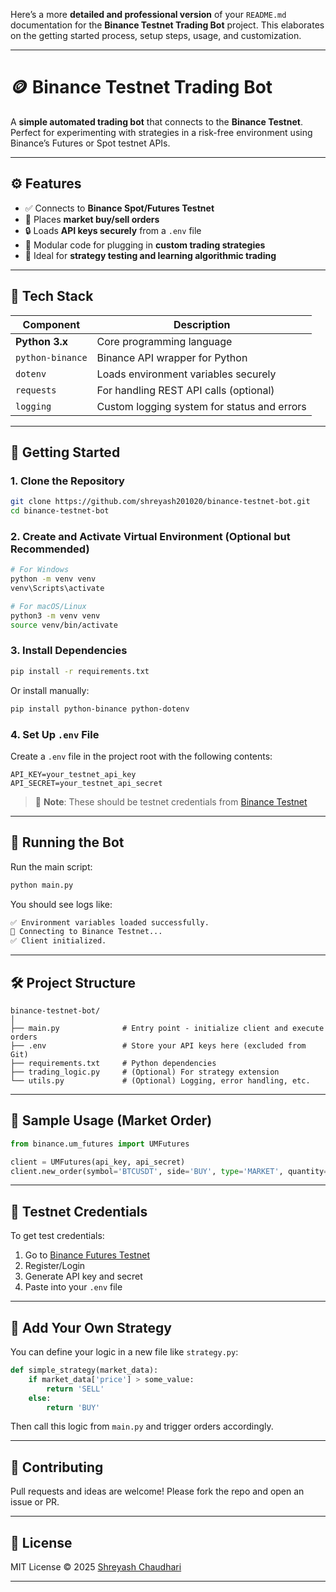 Here’s a more **detailed and professional version** of your `README.md` documentation for the **Binance Testnet Trading Bot** project. This elaborates on the getting started process, setup steps, usage, and customization.

---

# 🪙 Binance Testnet Trading Bot

A **simple automated trading bot** that connects to the **Binance Testnet**. Perfect for experimenting with strategies in a risk-free environment using Binance’s Futures or Spot testnet APIs.

---

## ⚙️ Features

* ✅ Connects to **Binance Spot/Futures Testnet**
* 🛒 Places **market buy/sell orders**
* 🔒 Loads **API keys securely** from a `.env` file
* 🧠 Modular code for plugging in **custom trading strategies**
* 🧪 Ideal for **strategy testing and learning algorithmic trading**

---

## 🧰 Tech Stack

| Component        | Description                                 |
| ---------------- | ------------------------------------------- |
| **Python 3.x**   | Core programming language                   |
| `python-binance` | Binance API wrapper for Python              |
| `dotenv`         | Loads environment variables securely        |
| `requests`       | For handling REST API calls (optional)      |
| `logging`        | Custom logging system for status and errors |

---

## 🚀 Getting Started

### 1. Clone the Repository

```bash
git clone https://github.com/shreyash201020/binance-testnet-bot.git
cd binance-testnet-bot
```

### 2. Create and Activate Virtual Environment (Optional but Recommended)

```bash
# For Windows
python -m venv venv
venv\Scripts\activate

# For macOS/Linux
python3 -m venv venv
source venv/bin/activate
```

### 3. Install Dependencies

```bash
pip install -r requirements.txt
```

Or install manually:

```bash
pip install python-binance python-dotenv
```

### 4. Set Up `.env` File

Create a `.env` file in the project root with the following contents:

```env
API_KEY=your_testnet_api_key
API_SECRET=your_testnet_api_secret
```

> 🔐 **Note**: These should be testnet credentials from [Binance Testnet](https://testnet.binancefuture.com/)

---

## 🏁 Running the Bot

Run the main script:

```bash
python main.py
```

You should see logs like:

```bash
✅ Environment variables loaded successfully.
📡 Connecting to Binance Testnet...
✅ Client initialized.
```

---

## 🛠️ Project Structure

```plaintext
binance-testnet-bot/
│
├── main.py              # Entry point - initialize client and execute orders
├── .env                 # Store your API keys here (excluded from Git)
├── requirements.txt     # Python dependencies
├── trading_logic.py     # (Optional) For strategy extension
└── utils.py             # (Optional) Logging, error handling, etc.
```

---

## 🔁 Sample Usage (Market Order)

```python
from binance.um_futures import UMFutures

client = UMFutures(api_key, api_secret)
client.new_order(symbol='BTCUSDT', side='BUY', type='MARKET', quantity=0.001)
```

---

## 🧪 Testnet Credentials

To get test credentials:

1. Go to [Binance Futures Testnet](https://testnet.binancefuture.com/)
2. Register/Login
3. Generate API key and secret
4. Paste into your `.env` file

---

## 🧩 Add Your Own Strategy

You can define your logic in a new file like `strategy.py`:

```python
def simple_strategy(market_data):
    if market_data['price'] > some_value:
        return 'SELL'
    else:
        return 'BUY'
```

Then call this logic from `main.py` and trigger orders accordingly.

---

## 🤝 Contributing

Pull requests and ideas are welcome! Please fork the repo and open an issue or PR.

---

## 📜 License

MIT License © 2025 [Shreyash Chaudhari](https://github.com/shreyash201020)

---
